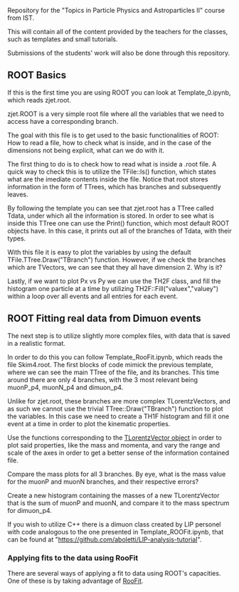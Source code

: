 Repository for the "Topics in Particle Physics and Astroparticles II" course from IST.

This will contain all of the content provided by the teachers for the classes, such as templates and small tutorials.

Submissions of the students' work will also be done through this repository.

## ROOT Basics

If this is the first time you are using ROOT you can look at Template_0.ipynb, which reads zjet.root.

zjet.ROOT is a very simple root file where all the variables that we need to access have a corresponding branch.

The goal with this file is to get used to the basic functionalities of ROOT: How to read a file, how to check what is inside, and in the case of the dimensions not being explicit, what can we do with it.

The first thing to do is to check how to read what is inside a .root file. A quick way to check this is to utilize the TFile::ls() function, which states what are the imediate contents inside the file. Notice that root stores information in the form of TTrees, which has branches and subsequently leaves.

By following the template you can see that zjet.root has a TTree called Tdata, under which all the information is stored. In order to see what is inside this TTree one can use the Print() function, which most default ROOT objects have. In this case, it prints out all of the branches of Tdata, with their types.

With this file it is easy to plot the variables by using the default TFile.TTree.Draw("TBranch") function. However, if we check the branches which are TVectors, we can see that they all have dimension 2. Why is it?

Lastly, if we want to plot Px vs Py we can use the TH2F class, and fill the histogram one particle at a time by utilizing TH2F::Fill("valuex","valuey") within a loop over all events and all entries for each event.


## ROOT Fitting real data from Dimuon events

The next step is to utilize slightly more complex files, with data that is saved in a realistic format.

In order to do this you can follow Template_RooFit.ipynb, which reads the file Skim4.root. The first blocks of code mimick the previous template, where we can see the main TTree of the file, and its branches. This time around there are only 4 branches, with the 3 most relevant being muonP_p4, muonN_p4 and dimuon_p4.

Unlike for zjet.root, these branches are more complex TLorentzVectors, and as such we cannot use the trivial TTree::Draw("TBranch") function to plot the variables. In this case we need to create a TH1F histogram and fill it one event at a time in order to plot the kinematic properties.

Use the functions corresponding to the [TLorentzVector object](https://root.cern.ch/doc/master/classTLorentzVector.html) in order to plot said properties, like the mass and momenta, and vary the range and scale of the axes in order to get a better sense of the information contained file. 

Compare the mass plots for all 3 branches. By eye, what is the mass value for the muonP and muonN branches, and their respective errors?

Create a new histogram containing the masses of a new TLorentzVector that is the sum of muonP and muonN, and compare it to the mass spectrum for dimuon_p4.

If you wish to utilize C++ there is a dimuon class created by LIP personel with code analogous to the one presented in Template_ROOFit.ipynb, that can be found at "https://github.com/aboletti/LIP-analysis-tutorial".

### Applying fits to the data using RooFit

There are several ways of applying a fit to data using ROOT's capacities. One of these is by taking advantage of [RooFit](https://root.cern/manual/roofit/).
